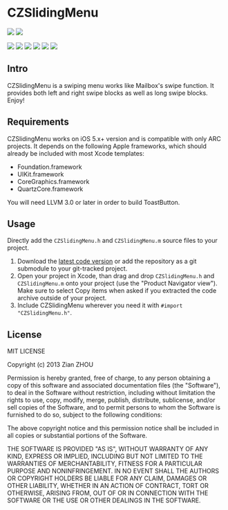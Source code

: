 CZSlidingMenu
=============
[![](https://dl.dropbox.com/s/a9nsuiy78vha59k/iOS%20Simulator%20Screen%20shot%202013-05-20%2011.21.15%20PM.png)](https://dl.dropbox.com/s/a9nsuiy78vha59k/iOS%20Simulator%20Screen%20shot%202013-05-20%2011.21.15%20PM.png)
[![](https://dl.dropboxusercontent.com/s/6dl5txtm6dby87j/iOS%20Simulator%20Screen%20shot%202013-05-20%2011.21.17%20PM.png)](https://dl.dropboxusercontent.com/s/6dl5txtm6dby87j/iOS%20Simulator%20Screen%20shot%202013-05-20%2011.21.17%20PM.png)

[![](http://dl.dropbox.com/s/nlgygyetwwtvgfm/ToastButton004-thumb.png)](http://dl.dropbox.com/s/g33bj7c12m299ad/ToastButton004.png)
[![](http://dl.dropbox.com/s/hn2wfn297tumm1n/ToastButton005-thumb.png)](http://dl.dropbox.com/s/bgsp6gz6mi0kjdn/ToastButton005.png)
[![](http://dl.dropbox.com/s/grjvhek5mmkzbr7/ToastButton006-thumb.png)](http://dl.dropbox.com/s/74eptaupxckufuz/ToastButton006.png)
[![](http://dl.dropbox.com/s/j83nea6morgygl5/ToastButton007-thumb.png)](http://dl.dropbox.com/s/dey1uw0kr2u5zbc/ToastButton007.png)
[![](http://dl.dropbox.com/s/4jf1gmde3rs1m8n/ToastButton008-thumb.png)](http://dl.dropbox.com/s/t4p5zxdz3f580x7/ToastButton008.png)
[![](http://dl.dropbox.com/s/rmrvbdwh81bj0i1/ToastButton009-thumb.png)](http://dl.dropbox.com/s/ozv0kgazgbcb1eo/ToastButton009.png)

## Intro

CZSlidingMenu is a swiping menu works like Mailbox's swipe function. It provides both left and right swipe blocks as well as long swipe blocks.
Enjoy!

## Requirements

CZSlidingMenu works on iOS 5.x+ version and is compatible with only ARC projects. It depends on the following Apple frameworks, which should already be included with most Xcode templates:

* Foundation.framework
* UIKit.framework
* CoreGraphics.framework
* QuartzCore.framework

You will need LLVM 3.0 or later in order to build ToastButton. 

## Usage

Directly add the `CZSlidingMenu.h` and `CZSlidingMenu.m` source files to your project.

1. Download the [latest code version](https://github.com/carlWattpad/CZSlidingMenu/archive/master.zip) or add the repository as a git submodule to your git-tracked project. 
2. Open your project in Xcode, than drag and drop `CZSlidingMenu.h` and `CZSlidingMenu.m` onto your project (use the "Product Navigator view"). Make sure to select Copy items when asked if you extracted the code archive outside of your project. 
3. Include CZSlidingMenu wherever you need it with `#import "CZSlidingMenu.h"`.

## License

 MIT LICENSE

 Copyright (c) 2013 Zian ZHOU

 Permission is hereby granted, free of charge, to any person obtaining a copy of this software and associated documentation files (the "Software"), to deal in the Software without restriction, including without limitation the rights to use, copy, modify, merge, publish, distribute, sublicense, and/or sell copies of the Software, and to permit persons to whom the Software is furnished to do so, subject to the following conditions:

 The above copyright notice and this permission notice shall be included in all copies or substantial portions of the Software.

 THE SOFTWARE IS PROVIDED "AS IS", WITHOUT WARRANTY OF ANY KIND, EXPRESS OR IMPLIED, INCLUDING BUT NOT LIMITED TO THE WARRANTIES OF MERCHANTABILITY, FITNESS FOR A PARTICULAR PURPOSE AND NONINFRINGEMENT. IN NO EVENT SHALL THE AUTHORS OR COPYRIGHT HOLDERS BE LIABLE FOR ANY CLAIM, DAMAGES OR OTHER LIABILITY, WHETHER IN AN ACTION OF CONTRACT, TORT OR OTHERWISE, ARISING FROM, OUT OF OR IN CONNECTION WITH THE SOFTWARE OR THE USE OR OTHER DEALINGS IN THE SOFTWARE.
